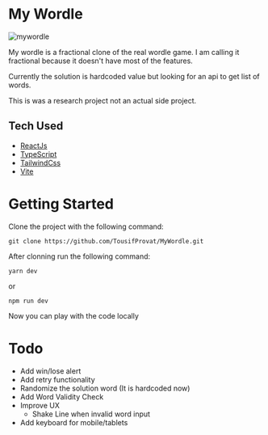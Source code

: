 # My Wordle

![mywordle](https://res.cloudinary.com/dklakm8v6/image/upload/v1661190417/github%20images/my_wordle__dyjxeu.webp)

My wordle is a fractional clone of the real wordle game. I am calling it fractional because it doesn't have most of the features.

Currently the solution is hardcoded value but looking for an api to get list of words.

This is was a research project not an actual side project.

## Tech Used

- [ReactJs](https://reactjs.org/)
- [TypeScript](https://www.typescriptlang.org/)
- [TailwindCss](https://tailwindcss.com/)
- [Vite](https://vitejs.dev/)

# Getting Started

Clone the project with the following command:

```command
git clone https://github.com/TousifProvat/MyWordle.git
```

After clonning run the following command:

```command
yarn dev
```

or

```command
npm run dev
```

Now you can play with the code locally

# Todo

- Add win/lose alert
- Add retry functionality
- Randomize the solution word (It is hardcoded now)
- Add Word Validity Check
- Improve UX
  - Shake Line when invalid word input
- Add keyboard for mobile/tablets
